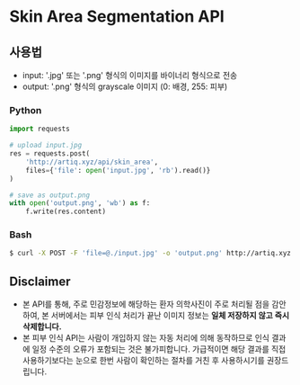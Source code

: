 # Skin Area Segmentation API

## 사용법
- input: '.jpg' 또는 '.png' 형식의 이미지를 바이너리 형식으로 전송
- output: '.png' 형식의 grayscale 이미지 (0: 배경, 255: 피부)

### Python
```Python
import requests

# upload input.jpg
res = requests.post(
    'http://artiq.xyz/api/skin_area',
    files={'file': open('input.jpg', 'rb').read()}
)

# save as output.png
with open('output.png', 'wb') as f:
    f.write(res.content)
```

### Bash
```Bash
$ curl -X POST -F 'file=@./input.jpg' -o 'output.png' http://artiq.xyz:8080/api/skin_area
```

## Disclaimer
- 본 API를 통해, 주로 민감정보에 해당하는 환자 의학사진이 주로 처리될 점을 감안하여, 본 서버에서는 피부 인식 처리가 끝난 이미지 정보는 **일체 저장하지 않고 즉시 삭제합니다.**
- 본 피부 인식 API는 사람이 개입하지 않는 자동 처리에 의해 동작하므로 인식 결과에 일정 수준의 오류가 포함되는 것은 불가피합니다. 가급적이면 해당 결과를 직접 사용하기보다는 눈으로 한번 사람이 확인하는 절차를 거친 후 사용하시기를 권장드립니다.